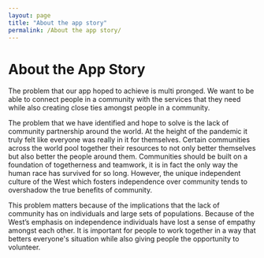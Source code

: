 ```yaml
---
layout: page
title: "About the app story"
permalink: /About the app story/
---
```


# About the App Story

The problem that our app hoped to achieve is multi pronged. We want to be able to connect people in a community with the services that they need while also creating close ties amongst people in a community.

The problem that we have identified and hope to solve is the lack of community partnership around the world. At the height of the pandemic it truly felt like everyone was really in it for themselves. Certain communities across the world pool together their resources to not only better themselves but also better the people around them. Communities should be built on a foundation of togetherness and teamwork, it is in fact the only way the human race has survived for so long. However, the unique independent culture of the West which fosters independence over community tends to overshadow the true benefits of community. 

This problem matters because of the implications that the lack of community has on individuals and large sets of populations. Because of the West’s emphasis on independence individuals have lost a sense of empathy amongst each other. It is important for people to work together in a way that betters everyone's situation while also giving people the opportunity to volunteer.
